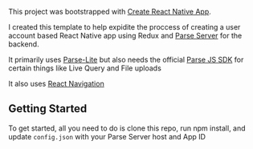 This project was bootstrapped with [Create React Native App](https://github.com/react-community/create-react-native-app).

I created this template to help expidite the proccess of creating a user account based React Native app using Redux and [Parse Server](https://github.com/parse-community/parse-server) for the backend.

It primarily uses [Parse-Lite](https://github.com/andrewimm/parse-lite) but also needs the official [Parse JS SDK](https://github.com/parse-community/Parse-SDK-JS) for certain things like Live Query and File uploads

It also uses [React Navigation](https://github.com/react-community/react-navigation)

## Getting Started

To get started, all you need to do is clone this repo, run npm install, and update ``config.json`` with your Parse Server host and App ID
